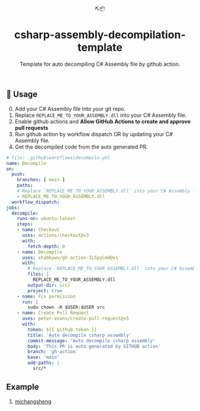 <div align="center">
  ⛏️📦 
</div>
<h1 align="center">
  csharp-assembly-decompilation-template
</h1>

<p align="center">
   Template for auto decompiling C# Assembly file by github action.
</p>

<br />

## 🤸 Usage

0. Add your C# Assembly file into your git repo. 
1. Replace `REPLACE_ME_TO_YOUR_ASSEMBLY.dll` into your C# Assembly file.
2. Enable github actions and **Allow GitHub Actions to create and approve pull requests**
3. Run github action by workflow dispatch OR by updating your C# Assembly file.
4. Get the decompiled code from the auto generated PR.

```yaml
# file: .github\workflows\decompile.yml
name: Decompile
on:
  push:
    branches: [ main ]
    paths:
    # Replace `REPLACE_ME_TO_YOUR_ASSEMBLY.dll` into your C# Assembly file.
    - REPLACE_ME_TO_YOUR_ASSEMBLY.dll
  workflow_dispatch:
jobs:
  decompile:
    runs-on: ubuntu-latest 
    steps:
    - name: Checkout
      uses: actions/checkout@v3
      with:
        fetch-depth: 0
    - name: Decompile
      uses: shabbywu/gh-action-ILSpyCmd@v1
      with:
        # Replace `REPLACE_ME_TO_YOUR_ASSEMBLY.dll` into your C# Assembly file.
        files: |
          REPLACE_ME_TO_YOUR_ASSEMBLY.dll
        output-dir: src/
        project: true
    - name: Fix permission
      run: |
        sudo chown -R $USER:$USER src
    - name: Create Pull Request
      uses: peter-evans/create-pull-request@v5
      with:
        token: ${{ github.token }}
        title: 'Auto decompile csharp assembly'
        commit-message: 'Auto decompile csharp assembly'
        body: 'This PR is auto generated by GITHUB action'
        branch: 'gh-action'
        base: 'main'
        add-paths: |
          src/*
```

## Example
1. [michangsheng](https://github.com/shabbywu/michangsheng/blob/main/.github/workflows/decompile.yml)
